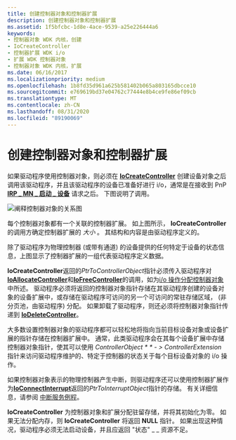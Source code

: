 ```yaml
---
title: 创建控制器对象和控制器扩展
description: 创建控制器对象和控制器扩展
ms.assetid: 1f5bfcbc-1d8e-4ace-9539-a25e226444a6
keywords:
- 控制器对象 WDK 内核，创建
- IoCreateController
- 控制器扩展 WDK i/o
- 扩展 WDK 控制器对象
- 控制器对象 WDK 内核，扩展
ms.date: 06/16/2017
ms.localizationpriority: medium
ms.openlocfilehash: 1b8fd35d961a625b581402b065a803165dbcce10
ms.sourcegitcommit: e769619bd37e04762c77444e8b4ce9fe86ef09cb
ms.translationtype: MT
ms.contentlocale: zh-CN
ms.lasthandoff: 08/31/2020
ms.locfileid: "89190069"
---
```

# <a name="creating-controller-objects-and-controller-extensions"></a>创建控制器对象和控制器扩展





如果驱动程序使用控制器对象，则必须在 [**IoCreateController**](/windows-hardware/drivers/ddi/ntddk/nf-ntddk-iocreatecontroller) 创建设备对象之后调用该驱动程序，并且该驱动程序的设备已准备好进行 i/o，通常是在接收到 PnP [**IRP \_ MN \_ 启动 \_ 设备**](./irp-mn-start-device.md) 请求之后。 下图说明了调用。

![阐释控制器对象的关系图](images/3ctlrobj.png)

每个控制器对象都有一个关联的控制器扩展。 如上图所示， **IoCreateController** 的调用方确定控制器扩展的 *大小* 。 其结构和内容是由驱动程序定义的。

除了驱动程序为物理控制器 (或带有通道) 的设备提供的任何特定于设备的状态信息，上图显示了控制器扩展的一组代表驱动程序定义数据。

**IoCreateController**返回的*PtrToControllerObject*指针必须传入驱动程序对[**IoAllocateController**](/windows-hardware/drivers/ddi/ntddk/nf-ntddk-ioallocatecontroller)和[**IoFreeController**](/windows-hardware/drivers/ddi/ntddk/nf-ntddk-iofreecontroller)的调用，如为[i/o 操作分配控制器对象](allocating-controller-objects-for-i-o-operations.md)中所述。 驱动程序必须将返回的控制器对象指针存储在其驱动程序创建的设备对象的设备扩展中，或存储在驱动程序可访问的另一个可访问的常驻存储区域， (非分页池，由驱动程序) 分配。 如果卸载了驱动程序，则还必须将控制器对象指针传递到 [**IoDeleteController**](/windows-hardware/drivers/ddi/ntddk/nf-ntddk-iodeletecontroller)。

大多数设置控制器对象的驱动程序都可以轻松地将指向当前目标设备对象或设备扩展的指针存储在控制器扩展中。 通常，此类驱动程序会在其每个设备扩展中存储控制器对象指针，使其可以使用 *ControllerObject * * *- &gt; ControllerExtension** 指针来访问驱动程序维护的、特定于控制器的状态关于每个目标设备对象的 i/o 操作。

如果控制器对象表示的物理控制器产生中断，则驱动程序还可以使用控制器扩展作为[**IoConnectInterrupt**](/windows-hardware/drivers/ddi/wdm/nf-wdm-ioconnectinterrupt)返回的*PtrToInterruptObject*指针的存储。 有关详细信息，请参阅 [中断服务例程](interrupt-service-routines.md)。

**IoCreateController** 为控制器对象和扩展分配驻留存储，并将其初始化为零。 如果无法分配内存，则 **IoCreateController** 将返回 **NULL** 指针。 如果出现这种情况，驱动程序必须无法启动设备，并且应返回 "状态" \_ \_ 资源不足。

 

